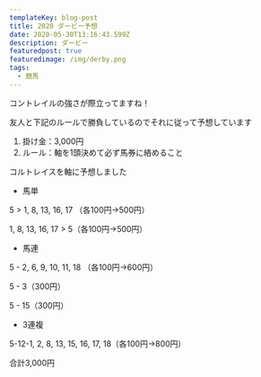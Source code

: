 ```yaml
---
templateKey: blog-post
title: 2020 ダービー予想
date: 2020-05-30T13:16:43.599Z
description: ダービー
featuredpost: true
featuredimage: /img/derby.png
tags:
  - 競馬
---
```

コントレイルの強さが際立ってますね！

友人と下記のルールで勝負しているのでそれに従って予想しています

1. 掛け金：3,000円
2. ルール：軸を1頭決めて必ず馬券に絡めること

コルトレイスを軸に予想しました

* 馬単

5 > 1, 8, 13, 16, 17 （各100円→500円）

1, 8, 13, 16, 17 > 5（各100円→500円）

* 馬連

5 - 2, 6, 9, 10, 11, 18 （各100円→600円）

5 - 3（300円）

5 - 15（300円）

* 3連複

5-12-1, 2, 8, 13, 15, 16, 17, 18（各100円→800円）

合計3,000円